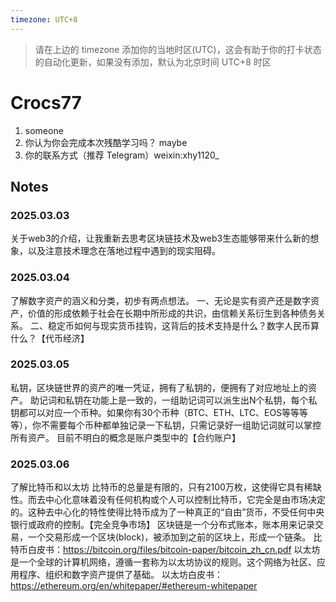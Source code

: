 ```yaml
---
timezone: UTC+8
---
```


> 请在上边的 timezone 添加你的当地时区(UTC)，这会有助于你的打卡状态的自动化更新，如果没有添加，默认为北京时间 UTC+8 时区


# Crocs77

1. someone
2. 你认为你会完成本次残酷学习吗？ maybe
3. 你的联系方式（推荐 Telegram）weixin:xhy1120_

## Notes

<!-- Content_START -->

### 2025.03.03
关于web3的介绍，让我重新去思考区块链技术及web3生态能够带来什么新的想象，以及注意技术理念在落地过程中遇到的现实阻碍。
### 2025.03.04
了解数字资产的涵义和分类，初步有两点想法。
一、无论是实有资产还是数字资产，价值的形成依赖于社会在长期中所形成的共识，由信赖关系衍生到各种债务关系。
二、稳定币如何与现实货币挂钩，这背后的技术支持是什么？数字人民币算什么？【代币经济】
### 2025.03.05
私钥，区块链世界的资产的唯一凭证，拥有了私钥的，便拥有了对应地址上的资产。 助记词和私钥在功能上是一致的，一组助记词可以派生出N个私钥，每个私钥都可以对应一个币种。如果你有30个币种（BTC、ETH、LTC、EOS等等等等），你不需要每个币种都单独记录一下私钥，只需记录好一组助记词就可以掌控所有资产。 目前不明白的概念是账户类型中的【合约账户】
### 2025.03.06
了解比特币和以太坊
比特币的总量是有限的，只有2100万枚，这使得它具有稀缺性。而去中心化意味着没有任何机构或个人可以控制比特币，它完全是由市场决定的。这种去中心化的特性使得比特币成为了一种真正的“自由”货币，不受任何中央银行或政府的控制。【完全竞争市场】
区块链是一个分布式账本，账本用来记录交易，一个交易形成一个区块(block)，被添加到之前的区块上，形成一个链条。
比特币白皮书：https://bitcoin.org/files/bitcoin-paper/bitcoin_zh_cn.pdf
以太坊是一个全球的计算机网络，遵循一套称为以太坊协议的规则。这个网络为社区、应用程序、组织和数字资产提供了基础。
以太坊白皮书：https://ethereum.org/en/whitepaper/#ethereum-whitepaper
<!-- Content_END -->
